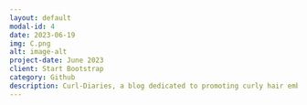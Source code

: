 ```yaml
---
layout: default
modal-id: 4
date: 2023-06-19
img: C.png
alt: image-alt
project-date: June 2023
client: Start Bootstrap
category: Github
description: Curl-Diaries, a blog dedicated to promoting curly hair embracement, was created using GitHub. As a first-time user of the platform, I took the opportunity to learn and explore its features, gaining valuable insights into GitHub and its capabilities. The journey of Curl-Diaries began when I shared a TikTok video showcasing my curly hair routine, which quickly gained traction and received an impressive 127k likes. The overwhelming response and the flood of questions I received about the products I used and how I maintained my hair made me realize the influence I held. Driven by my passion for technology and the desire to help more people, I decided to establish Curl-Diaries. Curl-Diaries serves as a platform for reviewing curly hair products, where I share my experiences, recommendations, and insights. In addition, I continued to utilize my TikTok platform to demonstrate how I maintain my curly hair, providing practical tips and engaging with my audience. The primary objective of Curl-Diaries is to encourage individuals to embrace and celebrate their natural curls. Through TikTok, I have been able to generate significant engagement, amassing a dedicated community of 10,600 followers and accumulating an impressive 420,000 likes. This interactive community has become a space where people connect, share their experiences, and seek advice about curly hair. The blog, in particular, has been instrumental in addressing people's questions about the products that worked for me and offering recommendations based on my personal experiences. It is incredibly fulfilling to hear from individuals who express how my guidance has helped them embrace and love their curly hair. Moving forward, I am committed to utilizing my platform and continuing my efforts to assist and empower the curly hair community.
---
```


